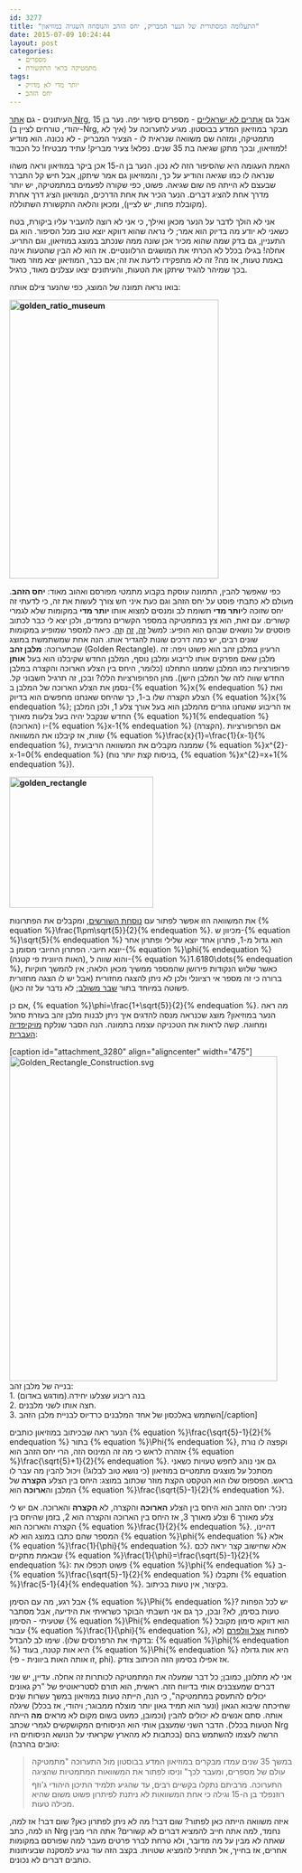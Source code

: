 ```yaml
---
id: 3277
title: "התעלומה המסתורית של הנער המבריק, יחס הזהב והנוסחה השגויה במוזיאון"
date: 2015-07-09 10:24:44
layout: post
categories: 
  - מספרים
  - מתמטיקה בראי התקשורת
tags: 
  - יותר מדי לא מדויק
  - יחס הזהב
---
```

העיתונים - גם <a href="http://www.nrg.co.il/online/1/ART2/707/730.html?hp=1&amp;cat=666&amp;loc=57">אתר Nrg</a>, אבל גם <a href="http://www.boston.com/news/local/massachusetts/2015/07/06/year-old-catches-math-error-the-museum-science/awhREamdn1KRg7nz2gGyPO/story.html?p1=feature_pri_hp">אתרים לא ישראליים</a> - מספרים סיפור יפה. נער בן 15 (יהודי, טורחים לציין ב-Nrg, איך לא) מבקר במוזיאון המדע בבוסטון. מגיע לתערוכה על מתמטיקה, ומזהה שם משוואה שנראית לו - הצעיר המבריק - לא נכונה. הוא מודיע למוזיאון, ובכך מתקן שגיאה בת 35 שנים. נפלא! צעיר מבריק! עתיד מבטיח! כל הכבוד!

האמת העגומה היא שהסיפור הזה לא נכון. הנער בן ה-15 אכן ביקר במוזיאון וראה משהו שנראה לו כמו שגיאה והודיע על כך, והמוזיאון גם אמר שיתקן, אבל חיש קל התברר שבעצם לא הייתה פה שום שגיאה. פשוט, כפי שקורה לפעמים במתמטיקה, יש יותר מדרך אחת להציג דברים. הנער הכיר את אחת הדרכים, המוזיאון הציג דרך אחרת (מקובלת פחות, יש לציין), ומכאן והלאה התקשורת השתוללה.

אני לא הולך לדבר על הנער מכאן ואילך, כי אני לא רוצה להעביר עליו ביקורת, בטח כשאני לא יודע מה בדיוק הוא אמר; לי נראה שהוא דווקא יוצא טוב מכל הסיפור. הוא גם התעניין, גם בדק שמה שהוא מכיר אכן שונה ממה שנכתב במוצג במוזיאון, וגם התריע. אחלה! בגילו בכלל לא הכרתי את המושגים הרלוונטיים. אז הוא לא הבין שהטעות אינה באמת טעות, אז מה? זה לא מתפקידו לדעת את זה; אם כבר, המוזיאון יצא מוזר מאוד בכך שמיהר להגיד שיתקן את הטעות, והעיתונים יצאו עצלנים מאוד, כרגיל.

בואו נראה תמונה של המוצג, כפי שהנער צילם אותה:

<strong><a href="{{site.baseurl}}{{site.post_images}}/2015/07/golden_ratio_museum.jpg"><img class="aligncenter size-full wp-image-3278" alt="golden_ratio_museum" src="{{site.baseurl}}{{site.post_images}}/2015/07/golden_ratio_museum.jpg" width="371" height="494" /></a></strong>

כפי שאפשר להבין, התמונה עוסקת בקבוע מתמטי מפורסם ואהוב מאוד: <strong>יחס הזהב</strong>. מעולם לא כתבתי פוסט על יחס הזהב וגם כעת איני חש צורך לעשות את זה, כי לדעתי זה יחס שזוכה ל<strong>יותר מדי</strong> תשומת לב ומנסים למצוא אותו <strong>יותר מדי</strong> במקומות שלא לגמרי קשורים. עם זאת, הוא צץ במתמטיקה במספר הקשרים נחמדים, ולכן יצא לי כבר לכתוב פוסטים על נושאים שבהם הוא הופיע: למשל <a href="http://www.gadial.net/2013/03/30/pentagram_and_pythagoras/">זה</a>, <a href="http://www.gadial.net/2011/11/27/beatty_sequences/">זה</a> ו<a href="http://www.gadial.net/2011/08/31/conway_soldier_problem/">זה</a>. כיאה למספר שמופיע במקומות שונים רבים, יש כמה דרכים שונות להגדיר אותו. הנה אחת שמשתמשת במוצג שבתערוכה: <strong>מלבן זהב</strong> (Golden Rectangle). הרעיון במלבן זהב הוא פשוט ויפה: זה מלבן שאם מפרקים אותו לריבוע ומלבן נוסף, המלבן החדש שקיבלנו הוא בעל <strong>אותן</strong> פרופורציות כמו המלבן שממנו התחלנו (כלומר, היחס בין הצלע הארוכה והקצרה במלבן החדש שווה לזה של המלבן הישן). מהן הפרופורציות הללו? ובכן, זה תרגיל חשבוני קל. נסמן את הצלע הארוכה של המלבן ב-{% equation %}x{% endequation %} ואת הצלע הקצרה שלו ב-1, כך שהיחס שאנחנו מחפשים הוא בדיוק {% equation %}x{% endequation %}; אז הריבוע שאנחנו גוזרים מהמלבן הוא בעל אורך צלע 1, ולכן המלבן החדש שנקבל יהיה בעל צלעות מאורך {% equation %}1{% endequation %} (הארוכה) ו-{% equation %}x-1{% endequation %} (הקצרה). אם הפרופורציות שוות, אז קיבלנו את המשוואה {% equation %}\frac{x}{1}=\frac{1}{x-1}{% endequation %}, שממנה מקבלים את המשוואה הריבועית {% equation %}x^{2}-x-1=0{% endequation %} (בניסוח קצת יותר נוח, {% equation %}x^{2}=x+1{% endequation %}).

<strong><a href="{{site.baseurl}}{{site.post_images}}/2015/07/golden_rectangle.png"><img class="aligncenter size-full wp-image-3279" alt="golden_rectangle" src="{{site.baseurl}}{{site.post_images}}/2015/07/golden_rectangle.png" width="255" height="232" /></a></strong>

את המשוואה הזו אפשר לפתור עם <a href="http://www.gadial.net/2008/01/26/solving_quadratic_equations/">נוסחת השורשים</a>, ומקבלים את הפתרונות {% equation %}\frac{1\pm\sqrt{5}}{2}{% endequation %}. מכיוון ש-{% equation %}\sqrt{5}{% endequation %} הוא גדול מ-1, פתרון אחד יוצא שלילי ופתרון אחר יוצא חיובי. הפתרון החיובי מסומן ב-{% equation %}\phi{% endequation %} (האות היוונית פי קטנה), והוא שווה ל-{% equation %}1.6180\dots{% endequation %}, כאשר שלוש הנקודות פירושן שהמספר ממשיך מכאן הלאה; אין להמשך חוקיות ברורה כי זה מספר אי רציונלי ולכן לא ניתן להצגה מחזורית (אבל יש לו הצגה מחזורית פשוטה במיוחד בתור <a href="http://www.gadial.net/2010/05/29/continued_fractions_1/">שבר משולב</a>; לא נדבר על זה כאן).

אם כן, {% equation %}\phi=\frac{1+\sqrt{5}}{2}{% endequation %}. מה ראה הנער במוזיאון? מוצג שכנראה מנסה להדגים איך ניתן לבנות מלבן זהב בעזרת סרגל ומחוגה. קשה לראות את הטכניקה עצמה בתמונה. הנה הסבר שנלקח <a href="https://he.wikipedia.org/wiki/%D7%99%D7%97%D7%A1_%D7%94%D7%96%D7%94%D7%91">מויקיפדיה העברית</a>:

[caption id="attachment_3280" align="aligncenter" width="475"]<a href="{{site.baseurl}}{{site.post_images}}/2015/07/Golden_Rectangle_Construction.svg_.png"><img class="size-full wp-image-3280 " alt="Golden_Rectangle_Construction.svg" src="{{site.baseurl}}{{site.post_images}}/2015/07/Golden_Rectangle_Construction.svg_.png" width="475" height="575" /></a> בנייה של מלבן זהב:<br />1. בנה ריבוע שצלעו יחידה.(מודגש באדום) <br />2. חצה אותו לשני מלבנים.<br />3. השתמש באלכסון של אחד המלבנים כרדיוס לבניית מלבן הזהב[/caption]

הנער ראה שבכיתוב במוזיאון כותבים {% equation %}\frac{\sqrt{5}-1}{2}{% endequation %} בתור {% equation %}\Phi{% endequation %}, וקפצה לו נורת אזהרה לראש כי מה זה המינוס הזה, הרי יחס הזהב הוא {% equation %}\frac{\sqrt{5}+1}{2}{% endequation %}. גם אני נוהג לחפש טעויות כשאני מסתכל על מוצגים מתמטיים במוזיאון (כי נושא טוב לבלוג!) ויכול להבין מה עבר לו בראש. הפספוס שלו הוא הטקסט הקצת מוזר שכתוב במוצג: היחס בין הצלע <strong>הקצרה</strong> של המלבן וה<strong>ארוכה</strong> הוא {% equation %}\frac{\sqrt{5}-1}{2}{% endequation %}.

נזכיר: יחס הזהב הוא היחס בין הצלע <strong>הארוכה</strong> והקצרה, לא <strong>הקצרה</strong> והארוכה. אם יש לי צלע מאורך 6 וצלע מאורך 3, אז היחס בין הארוכה והקצרה הוא 2, בזמן שהיחס בין הקצרה והארוכה הוא {% equation %}\frac{1}{2}{% endequation %}. דהיינו, המספר שהם כתבו במוצג הוא לא {% equation %}\phi{% endequation %} אלא {% equation %}\frac{1}{\phi}{% endequation %}. אלא שחישוב קצר יראה לכם שבאמת מתקיים {% equation %}\frac{1}{\phi}=\frac{\sqrt{5}-1}{2}{% endequation %}: פשוט תכפלו את {% equation %}\phi{% endequation %} ב-{% equation %}\frac{\sqrt{5}-1}{2}{% endequation %} ותקבלו {% equation %}\frac{5-1}{4}{% endequation %}. בקיצור, אין טעות בכיתוב.

אבל רגע, מה עם הסימן {% equation %}\Phi{% endequation %}? יש לכל הפחות טעות בסימן, לא? ובכן, כך גם אני חשבתי הבוקר כשראיתי את הידיעה, אבל מסתבר שטעיתי - הסימון {% equation %}\Phi{% endequation %} הוא דווקא סימון מקובל עבור {% equation %}\frac{1}{\phi}{% endequation %}, לפחות <a href="http://mathworld.wolfram.com/GoldenRatioConjugate.html">אצל וולפרם</a> (לא בדקתי את הרפרנסים שלו). שימו לב להבדל: {% equation %}\phi{% endequation %} היא אות קטנה, בעוד {% equation %}\Phi{% endequation %} היא אות גדולה (זו אותה האות ביוונית - פי, phi). אז אפילו בסימון הזה הכיתוב צודק.

אני לא מתלונן, כמובן; כל דבר שמעלה את המתמטיקה לכותרות זה אחלה. עדיין, יש שני דברים שמעצבנים אותי בדיווח הזה. ראשית, הוא תורם לסטריאוטיפ של "רק גאונים יכולים להתעסק במתמטיקה", כי הנה, הייתה טעות במוזיאון במשך עשרות שנים שחיכתה שיבוא הגאון (ונער הוא תמיד גאון יותר מוצלח ממבוגר; ויהודי, אז בכלל) שיגלה אותה. סתם אנשים לא יכולים להבין (וכמובן, כמעט בשום מקום לא מראים <strong>מה</strong> הייתה הטעות בכלל). הדבר השני שמעצבן אותי הוא הניסוחים המקושקשים לגמרי שכתב Nrg הרשה לעצמו להשתמש בהם (בכתבות לא מהארץ שקראתי על הנושא הניסוחים היו טובים בהרבה):
<blockquote>במשך 35 שנים עמדו מבקרים במוזיאון המדע בבוסטון מול התערוכה "מתמטיקה  עולם של מספרים, ומעבר לכך" וניסו לפתור את המשוואות המתמטיות שהציגה התערוכה. מרביתם נתקלו בקשיים רבים, עד שהגיע תלמיד התיכון היהודי ג'וזף רוזנפלד בן ה-15 וגילה כי אחת המשוואות לא ניתנת לפיתרון פשוט משום שהיא מכילה טעות.</blockquote>
איזה משוואה הייתה כאן לפתור? שום דבר! מה לא ניתן לפתרון כאן? שום דבר! אז למה, הו למה, כתב Nrg נחמד, למה אתה חייב להמציא דברים לא קשורים? אתה הרי מבין שאתה לא מבין על מה מדובר, ולא טרחת לברר פרטים מעבר למה שפורסם במקומות אחרים, אז בחייך, אל תתחיל להמציא שטויות. בקצב הזה עוד נגיע למסקנה שבעיתונות כותבים דברים לא נכונים.
